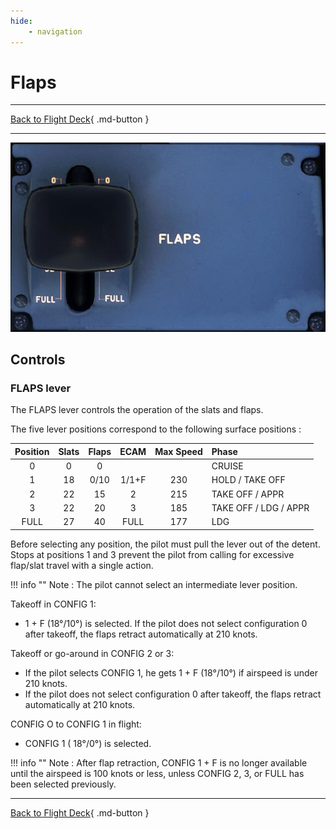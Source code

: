 ```yaml
---
hide:
    - navigation
---
```


# Flaps

---

[Back to Flight Deck](../index.md){ .md-button }

---

![Flaps Panel](../../../assets/a32nx-briefing/pedestal/Flaps-Panel.jpg "Flaps Panel")

## Controls

### FLAPS lever

The FLAPS lever controls the operation of the slats and flaps.

The five lever positions correspond to the following surface positions :

| Position | Slats | Flaps | ECAM  | Max Speed | Phase                 |
|:--------:|:-----:|:-----:|:-----:|:---------:|:----------------------|
|    0     |   0   |   0   |       |           | CRUISE                |
|    1     |  18   | 0/10  | 1/1+F |    230    | HOLD / TAKE OFF       |
|    2     |  22   |  15   |   2   |    215    | TAKE OFF / APPR       |
|    3     |  22   |  20   |   3   |    185    | TAKE OFF / LDG / APPR |
|   FULL   |  27   |  40   | FULL  |    177    | LDG                   |

Before selecting any position, the pilot must pull the lever out of the detent. Stops at positions 1 and 3 prevent the pilot from calling for excessive flap/slat travel with a single action.

!!! info ""
    Note : The pilot cannot select an intermediate lever position.

Takeoff in CONFIG 1:

- 1 + F (18°/10°) is selected. If the pilot does not select configuration 0 after takeoff, the flaps retract automatically at 210 knots.

Takeoff or go-around in CONFIG 2 or 3:

- If the pilot selects CONFIG 1, he gets 1 + F (18°/10°) if airspeed is under 210 knots.
- If the pilot does not select configuration 0 after takeoff, the flaps retract automatically at 210 knots.

CONFIG O to CONFIG 1 in flight:

- CONFIG 1 ( 18°/0°) is selected.

!!! info ""
    Note : After flap retraction, CONFIG 1 + F is no longer available until the airspeed is 100 knots or less, unless CONFIG 2, 3, or FULL has been selected previously.

---

[Back to Flight Deck](../index.md){ .md-button }

